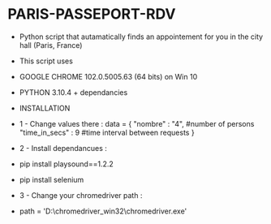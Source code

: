 # PARIS-PASSEPORT-RDV
- Python script that autamatically finds an appointement for you in the city hall (Paris, France)
- This script uses 
- GOOGLE CHROME 102.0.5005.63 (64 bits) on Win 10
- PYTHON 3.10.4 + dependancies

- INSTALLATION
- 1 - Change values there :
  data = {
      "nombre"        : "4",    #number of persons
      "time_in_secs"  : 9       #time interval between requests
  }
- 2 - Install dependancues :
- pip install playsound==1.2.2
- pip install selenium

- 3 - Change your chromedriver path :
- path = 'D:\chromedriver_win32\chromedriver.exe'
